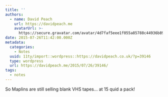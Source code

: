 ```yaml
---
title: ''
authors:
  - name: David Peach
    url: https://davidpeach.me
    avatarUrl: >-
      https://secure.gravatar.com/avatar/4d7faf5eee1f055a85788c44936b8995eaab6dfb004e7854ec747ccb272e91ee?s=96&d=mm&r=g
date: 2015-07-26T11:42:00.000Z
metadata:
  categories:
    - Notes
  uuid: 11ty/import::wordpress::https://davidpeach.co.uk/?p=39146
  type: wordpress
  url: https://davidpeach.me/2015/07/26/39146/
tags:
  - notes
---
```

So Maplins are still selling blank VHS tapes… at 15 quid a pack!